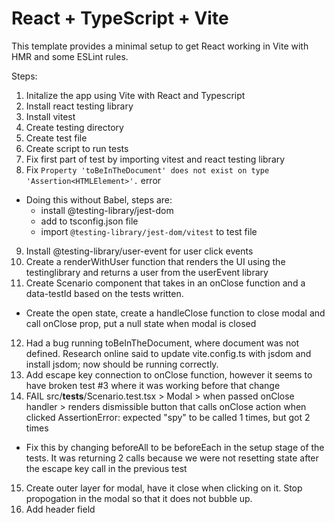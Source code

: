 # React + TypeScript + Vite

This template provides a minimal setup to get React working in Vite with HMR and some ESLint rules.

Steps: 

1. Initalize the app using Vite with React and Typescript
2. Install react testing library
3. Install vitest
4. Create testing directory
5. Create test file
6. Create script to run tests
7. Fix first part of test by importing vitest and react testing library
8. Fix ``` Property 'toBeInTheDocument' does not exist on type 'Assertion<HTMLElement>'. ``` error
  - Doing this without Babel, steps are:
    - install @testing-library/jest-dom
    - add to tsconfig.json file
    - import ```@testing-library/jest-dom/vitest``` to test file
9. Install @testing-library/user-event for user click events
10. Create a renderWithUser function that renders the UI using the testinglibrary and returns a user from the userEvent library
11. Create Scenario component that takes in an onClose function and a data-testId based on the tests written.
  - Create the open state, create a handleClose function to close modal and call onClose prop, put a null state when modal is closed
12. Had a bug running toBeInTheDocument, where document was not defined. Research online said to update vite.config.ts with jsdom and install jsdom; now should be running correctly.
13. Add escape key connection to onClose function, however it seems to have broken test #3 where it was working before that change
14.  FAIL  src/__tests__/Scenario.test.tsx > Modal > when passed onClose handler > renders dismissible button that calls onClose action when clicked
AssertionError: expected "spy" to be called 1 times, but got 2 times
 - Fix this by changing beforeAll to be beforeEach in the setup stage of the tests. It was returning 2 calls because we were not resetting state after the escape key call in the previous test
 15. Create outer layer for modal, have it close when clicking on it. Stop propogation in the modal so that it does not bubble up.
 16. Add header field